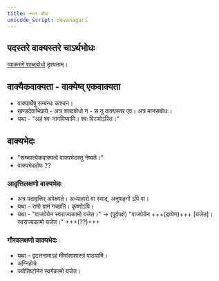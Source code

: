 ```yaml
---
title: +०१ बोधः
unicode_script: devanagari
---
```


## पदस्तरे वाक्यस्तरे चाऽर्थभोधः 
[व्याकरणे शाब्दबोधो](../../sanskrit/vyAkaraNam/shabdabodhaH/) दृश्यताम्।

## वाक्यैकवाक्यता - वाक्येष्व् एकवाक्यता
- वाक्यार्थेषु सम्बन्धः कश्चन।
- खण्डदेवाभिप्राये - अत्र शाब्दबोधो न - स तु वाक्यस्तर एव। अत्र मानसबोधः।
- यथा - "अहं श्वः नागमिष्यामि। श्वः विरामोऽस्ति।" 
  
## वाक्यभेदः
- "सम्भवत्येकवाक्यत्वे वाक्यभेदस्तु नेष्यते।"
- वाक्यभेददोषः ??

### आवृत्तिलक्षणो वाक्यभेदः
- अत्र पदावृत्तिर् अपेक्ष्यते। अध्याहारो वा स्याद्, अनुषङ्गो ऽपि वा।
- यथा - रामो ग्रामं गच्छति। कृष्णोऽपि।
- यथा - "वाजपेयेन स्वराज्यकामो यजेत।" -> (पूर्वपक्षे) "वाजपेयेन +++(द्रव्येण)+++ [यजेत]। स्वराज्यकामो यजेत।" +++(??)+++

### गौरवलक्षणो वाक्यभेदः
- यथा - द्वदत्तनामाऽहं मीमांसाशास्त्रं पाठयामि।
- अग्निहोत्रे
- ज्योतिष्टोमेन स्वर्गकामो यजेत।